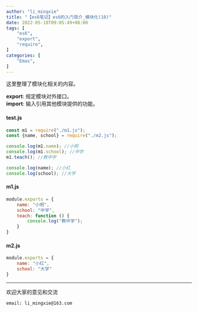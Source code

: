 ```yaml
---
author: "li_mingxie"
title: "【es6笔记】es6的入门简介_模块化(10)"
date: 2022-05-18T09:05:49+08:00
tags: [
    "es6",
    "export",
    "require",
]
categories: [
    "Emas",
]
---
```


这里整理了模块化相关的内容。  

**export**: 规定模块对外接口。  
**import**: 输入引用其他模块提供的功能。  <!--more-->

#### test.js

```js
const m1 = require("./m1.js");
const {name, school} = require("./m2.js");

console.log(m1.name); //小明
console.log(m1.school); //中学
m1.teach(); //教中学

console.log(name); //小红
console.log(school); //大学

```

#### m1.js

```js
module.exports = {
    name: "小明",
    school: "中学",
    teach: function () {
        console.log("教中学");
    }
}
```

#### m2.js

```js
module.exports = {
    name: "小红",
    school: "大学"
}
```

----------------------------------------------
欢迎大家的意见和交流

`email: li_mingxie@163.com`
